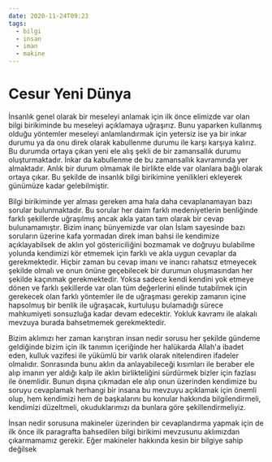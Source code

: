 ```yaml
---
date: 2020-11-24T09:23
tags:
  - bilgi
  - insan
  - iman
  - makine
---
```

# Cesur Yeni Dünya

İnsanlık genel olarak bir meseleyi anlamak için ilk önce elimizde var olan bilgi birikiminde bu meseleyi açıklamaya uğraşırız. Bunu yaparken kullanmış olduğu yöntemler meseleyi anlamlandırmak için yetersiz ise ya bir inkar durumu ya da onu direk olarak kabullenme durumu ile karşı karşıya kalırız. Bu durumda ortaya çıkan yeni ele alış şekli de bir zamansallık durumu oluşturmaktadır. İnkar da kabullenme de bu zamansallık kavramında yer almaktadır. Anlık bir durum olmamak ile birlikte elde var olanlara bağlı olarak ortaya çıkar. Bu şekilde de insanlık bilgi birikimine yenilikleri ekleyerek günümüze kadar gelebilmiştir.

Bilgi birikiminde yer alması gereken ama hala daha cevaplanamayan bazı sorular bulunmaktadır. Bu sorular her daim farklı medeniyetlerin benliğinde farklı şekillerde uğraşılmış ancak akla yatan tam olarak bir cevap bulunamamıştır. Bizim inanç bünyemizde var olan İslam sayesinde bazı soruların üzerine kafa yormadan direk iman bahsi ile kendimize açıklayabilsek de aklın yol göstericiliğini bozmamak ve doğruyu bulabilme yolunda kendimizi kör etmemek için farklı ve akla uygun cevaplar da gerekmektedir. Hiçbir zaman bu cevap imanı ve inancı rahatsız etmeyecek şekilde olmalı ve onun önüne geçebilecek bir durumun oluşmasından her şekilde kaçınmak gerekmektedir. Yoksa sadece kendi kendini yok etmeye dönen ve farklı şekillerde var olan tüm değerlerini elinde tutabilmek için gerekecek olan farklı yöntemler ile de uğraşması gerekip zamanın içine hapsolmuş bir benlik ile uğraşacak, kurtuluşu bulamadığı sürece mahkumiyeti sonsuzluğa kadar devam edecektir. Yokluk kavramı ile alakalı mevzuya burada bahsetmemek gerekmektedir.


Bizim aklımızı her zaman karıştıran insan nedir sorusu her şekilde gündeme geldiğinde bizim için ilk tanımın içeriğinde her halükarda Allah'a ibadet eden, kulluk vazifesi ile yükümlü bir varlık olarak nitelendiren ifadeler olmalıdır. Sonrasında bunu aklın da anlayabileceği kısımları ile beraber ele alıp imanın yer aldığı kalp ile aklın birlikteliğini sürdürmek bizler için fazlası ile önemlidir. Bunun dışına çıkmadan ele alıp onun üzerinden kendimize bu soruyu cevaplamak herhangi bir insana bu mevzuyu açıklamak için önemli olup, hem kendimizi hem de başkalarını bu konular hakkında bilgilendirmeli, kendimizi düzeltmeli, okuduklarımızı da bunlara göre şekillendirmeliyiz.

İnsan nedir sorusuna makineler üzerinden bir cevaplandırma yapmak için de ilk önce ilk paragrafta bahsedilen bilgi birikimi mevzusunu aklımızdan çıkarmamamız gerekir. Eğer makineler hakkında kesin bir bilgiye sahip değilsek

